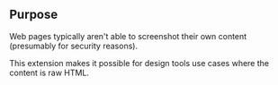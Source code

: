 ## Purpose

Web pages typically aren't able to screenshot their own content (presumably for security reasons).

This extension makes it possible for design tools use cases where the content is raw HTML.
